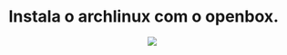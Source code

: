 # Instala o archlinux com o openbox.
<p align="center"><img src="https://notabug.org/kleidione/openbox/raw/master/Logo.png"</p>